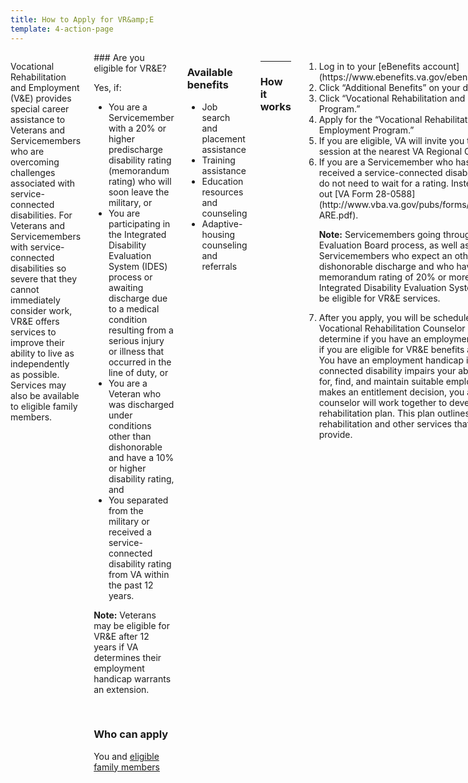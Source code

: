 ```yaml
---
title: How to Apply for VR&amp;E
template: 4-action-page
---
```


<div class="main" role="main" markdown="0">


<div class="section one" markdown="0">
<div class="primary" markdown="0">
<div class="row" markdown="0">
<div class="small-12 medium-8 columns">



<div markdown="1">

Vocational Rehabilitation and Employment (V&E) provides special career assistance to Veterans and Servicemembers who are overcoming challenges associated with service-connected disabilities. For Veterans and Servicemembers with service-connected disabilities so severe that they cannot immediately consider work, VR&E offers services to improve their ability to live as independently as possible. Services may also be available to eligible family members.

</div>

<div class="call-out" markdown="1">
### Are you eligible for VR&E?

Yes, if:

- You are a Servicemember with a 20% or higher predischarge disability rating (memorandum rating) who will soon leave the military, or
- You are participating in the Integrated Disability Evaluation System (IDES) process or awaiting discharge due to a medical condition resulting from a serious injury or illness that occurred in the line of duty, or
- You are a Veteran who was discharged under conditions other than dishonorable and have a 10% or higher disability rating, and
- You separated from the military or received a service-connected disability rating from VA within the past 12 years.

**Note:** Veterans may be eligible for VR&amp;E after 12 years if VA determines their employment handicap warrants an extension.

<br> 


### Who can apply

You and [eligible family members](/vre/family-members/)

</div>

<div markdown="1">

### Available benefits

- Job search and placement assistance
- Training assistance 
- Education resources and counseling
- Adaptive-housing counseling and referrals

</div>

<div markdown="1">

<hr>

### How it works

</div>


<ol class="process" markdown="0">
<li class="step one wow fadeIn animated" markdown="1">
Log in to your [eBenefits account](https://www.ebenefits.va.gov/ebenefits/homepage).
</li>

<li class="step two wow fadeIn animated" markdown="1">
Click “Additional Benefits” on your dashboard.
</li>

<li class="step three wow fadeIn animated" markdown="1">
Click “Vocational Rehabilitation and Employment Program.”
</li>

<li class="step four wow fadeIn animated" markdown="1">
Apply for the “Vocational Rehabilitation and Employment Program.”
</li>

<li class="step five wow fadeIn animated" markdown="1">
If you are eligible, VA will invite you to an orientation session at the nearest VA Regional Office.
</li>

<li class="step six wow fadeIn animated" markdown="1">
If you are a Servicemember who has not yet received a service-connected disability rating, you do not need to wait for a rating. Instead, please fill out [VA Form 28-0588](http://www.vba.va.gov/pubs/forms/VBA-28-0588-ARE.pdf).

**Note:** Servicemembers going through the Physical Evaluation Board process, as well as Servicemembers who expect an other-than-dishonorable discharge and who have a VA memorandum rating of 20% or more, or are in the Integrated Disability Evaluation System (IDES), may be eligible for VR&amp;E services.
</li>

<li class="step last seven wow fadeIn animated animated" markdown="0">
After you apply, you will be scheduled to meet with a Vocational Rehabilitation Counselor (VRC) to determine if you have an employment handicap and if you are eligible for VR&amp;E benefits and services. You have an employment handicap if your service-connected disability impairs your ability to prepare for, find, and maintain suitable employment. After VA makes an entitlement decision, you and your counselor will work together to develop a rehabilitation plan. This plan outlines the rehabilitation and other services that VR&amp;E will provide.

</li>
</ol>

</div>
</div>
</div>
</div>
